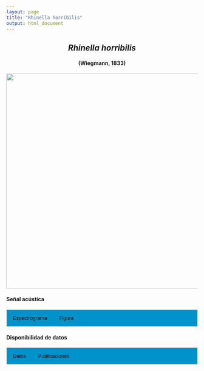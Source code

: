 ```yaml
---
layout: page
title: "Rhinella horribilis"
output: html_document
---
```


<style>
/* Simplified CSS for tabs */
.tab {
  overflow: hidden;
  border: 1px solid #ccc;
  background-color: #0092ca;
}
.tab button {
  background-color: inherit;
  float: left;
  border: none;
  cursor: pointer;
  padding: 14px 16px;
  transition: background-color 0.3s;
}
.tab button:hover {
  background-color: #ddd;
}
.tab button.active {
  background-color: #ccc;
}
.tabcontent {
  display: none;
  padding: 6px 12px;
  border: 1px solid #ccc;
  border-top: none;
}
.audio-container {
  margin-bottom: 10px;
}
body h1 {
  display: none;
}
</style>

<script>
function openTab(evt, tabName) {
  document.querySelectorAll('.tabcontent').forEach(tab => tab.style.display = "none");
  document.querySelectorAll('.tablinks').forEach(link => link.classList.remove('active'));
  document.getElementById(tabName).style.display = "block";
  evt.currentTarget.classList.add('active');
}
</script>

<!-- Species presentation -->
<div style="text-align: center;">
  <h2><i>Rhinella horribilis</i></h2>
  <h4>(Wiegmann, 1833)</h4>
  <img src="{{ site.baseurl }}/images/especie_Rhinella_horribilis.png" style="width:15cm;">
</div>

#### Señal acústica

<!-- Tabs section -->
<div class="tab">
  <button class="tablinks" onclick="openTab(event, 'Espectro')">Espectrograma</button>
  <button class="tablinks" onclick="openTab(event, 'fig')">Figura</button>
</div>

<!-- Seccion Espectrograma -->
<div id="Espectro" class="tabcontent" style="text-align: center;">
  <video width="100%" height="auto" controls>
    <source src="{{ site.baseurl }}/Espectrograms/dyna_Rhinella_horribilis.mp4" type="video/mp4">
    Tu navegador no soporta el elemento de video.
  </video>
</div>

<!-- Seccion Figura -->
<div id="fig" class="tabcontent" style="text-align: center;">
  <img src="{{ site.baseurl }}/images/spec_Rhinella_horribilis.png" style="width:15cm;">
</div>

#### Disponibilidad de datos

<!-- Tabs section -->
<div class="tab">
  <button class="tablinks" onclick="openTab(event, 'dat')">Datos</button>
  <button class="tablinks" onclick="openTab(event, 'pubs')">Publicaciones</button>
</div>

<!-- Seccion Datos -->
<div id="dat" class="tabcontent">
  <p><strong>Disponibles en Figshare</strong></p>
  <p>Chaves-Portilla, G. (2024). Rhinella horribilis. figshare. Media.  
    <a href="https://doi.org/10.6084/m9.figshare.27640617.v2" target="_blank">https://doi.org/10.6084/m9.figshare.27640617.v2</a>
  </p>
</div>

<!-- Seccion Publicaciones -->
<div id="pubs" class="tabcontent">
  <p>Bernal, M.H., Montealegre, D.P., Páez, C.A. (2004). Estudio de la vocalización de trece especies de anuros del municipio de Ibagué, Colombia. Revista de la Academia Colombiana de Ciencias Exactas, Físicas y Naturales 28: 385-390.. 
  <a href="https://raccefyn.co/index.php/raccefyn/article/view/2135" target="_blank">{{URL}}</a></p>
  <p><strong>***</strong><i>Bernal et al. (2004) no disponibiliza los audios y datos asociados.</i></p>
</div>
